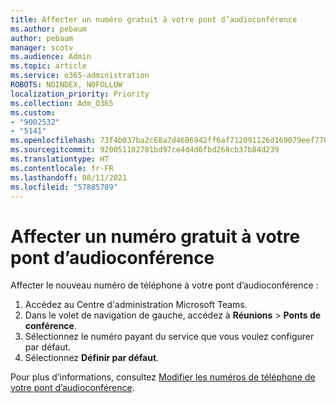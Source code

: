 ```yaml
---
title: Affecter un numéro gratuit à votre pont d’audioconférence
ms.author: pebaum
author: pebaum
manager: scotv
ms.audience: Admin
ms.topic: article
ms.service: o365-administration
ROBOTS: NOINDEX, NOFOLLOW
localization_priority: Priority
ms.collection: Adm_O365
ms.custom:
- "9002532"
- "5141"
ms.openlocfilehash: 73f4b037ba2c68a7d4606942ff6af712091126d169079eef77007712959f58b5
ms.sourcegitcommit: 920051182781bd97ce4d4d6fbd268cb37b84d239
ms.translationtype: HT
ms.contentlocale: fr-FR
ms.lasthandoff: 08/11/2021
ms.locfileid: "57885789"
---
```

# <a name="assign-a-toll-free-number-to-your-audio-conferencing-bridge"></a>Affecter un numéro gratuit à votre pont d’audioconférence

Affecter le nouveau numéro de téléphone à votre pont d’audioconférence :

1. Accédez au Centre d'administration Microsoft Teams.
1. Dans le volet de navigation de gauche, accédez à **Réunions** > **Ponts de conférence**.
1. Sélectionnez le numéro payant du service que vous voulez configurer par défaut.
1. Sélectionnez **Définir par défaut**.

Pour plus d’informations, consultez [Modifier les numéros de téléphone de votre pont d’audioconférence](https://docs.microsoft.com/MicrosoftTeams/change-the-phone-numbers-on-your-audio-conferencing-bridge).
